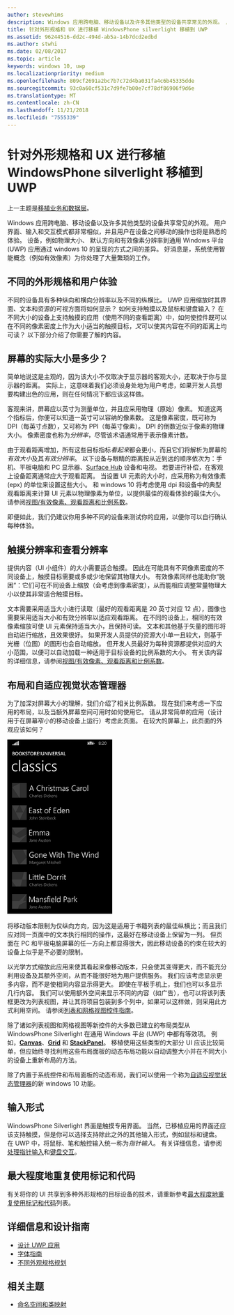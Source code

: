 ```yaml
---
author: stevewhims
description: Windows 应用跨电脑、移动设备以及许多其他类型的设备共享常见的外观。 用户界面、输入和交互模式都非常相似，并且用户在设备之间移动的操作也将是熟悉的体验。
title: 针对外形规格和 UX 进行移植 WindowsPhone silverlight 移植到 UWP
ms.assetid: 96244516-dd2c-494d-ab5a-14b7dcd2edbd
ms.author: stwhi
ms.date: 02/08/2017
ms.topic: article
keywords: windows 10, uwp
ms.localizationpriority: medium
ms.openlocfilehash: 809cf2691a2bc7b7c72d4ba031fa4c6b45335dde
ms.sourcegitcommit: 93c0a60cf531c7d9fe7b00e7cf78df86906f9d6e
ms.translationtype: MT
ms.contentlocale: zh-CN
ms.lasthandoff: 11/21/2018
ms.locfileid: "7555339"
---
```

#  <a name="porting-windowsphone-silverlight-to-uwp-for-form-factor-and-ux"></a>针对外形规格和 UX 进行移植 WindowsPhone silverlight 移植到 UWP


上一主题是[移植业务和数据层](wpsl-to-uwp-business-and-data.md)。

Windows 应用跨电脑、移动设备以及许多其他类型的设备共享常见的外观。 用户界面、输入和交互模式都非常相似，并且用户在设备之间移动的操作也将是熟悉的体验。 设备，例如物理大小、 默认方向和有效像素分辨率到通用 Windows 平台 (UWP) 应用通过 windows 10 的呈现的方式之间的差异。 好消息是，系统使用智能概念（例如有效像素）为你处理了大量繁琐的工作。

## <a name="different-form-factors-and-user-experience"></a>不同的外形规格和用户体验

不同的设备具有多种纵向和横向分辨率以及不同的纵横比。 UWP 应用缩放时其界面、文本和资源的可视方面将如何显示？ 如何支持触摸以及鼠标和键盘输入？ 在不同大小的设备上支持触摸的应用（使用不同的查看距离）中，如何使控件既可以在不同的像素密度上作为大小适当的触摸目标，*又*可以使其内容在不同的距离上均可读？ 以下部分介绍了你需要了解的内容。

## <a name="what-is-the-size-of-a-screen-really"></a>屏幕的实际大小是多少？

简单地说这是主观的，因为该大小不仅取决于显示器的客观大小，还取决于你与显示器的距离。 实际上，这意味着我们必须设身处地为用户考虑，如果开发人员想要构建出色的应用，则在任何情况下都应该这样做。

客观来讲，屏幕应以英寸为测量单位，并且应采用物理（原始）像素。 知道这两个指标后，你便可以知道一英寸可以容纳的像素数。 这是像素密度，既可称为 DPI（每英寸点数），又可称为 PPI（每英寸像素）。 DPI 的倒数近似于像素的物理大小。 像素密度也称为*分辨率*，尽管该术语通常用于表示像素计数。

由于观看距离增加，所有这些目标指标*看起来*都会更小，而且它们将解析为屏幕的*有效大小*及其*有效分辨率*。 以下设备与眼睛的距离按从近到远的顺序依次为：手机、平板电脑和 PC 显示器、[Surface Hub](http://www.microsoft.com/microsoft-surface-hub) 设备和电视。 若要进行补偿，在客观上设备距离通常应大于观看距离。 当设置 UI 元素的大小时，应采用称为有效像素 (epx) 的单位来设置这些大小。 和 windows 10 将考虑使用 dpi 和设备中的典型观看距离来计算 UI 元素以物理像素为单位，以提供最佳的观看体验的最佳大小。 请参阅[视图/有效像素、观看距离和比例系数](wpsl-to-uwp-porting-xaml-and-ui.md)。

即便如此，我们仍建议你用多种不同的设备来测试你的应用，以便你可以自行确认每种体验。

## <a name="touch-resolution-and-viewing-resolution"></a>触摸分辨率和查看分辨率

提供内容（UI 小组件）的大小需要适合触摸。 因此在可能具有不同像素密度的不同设备上，触摸目标需要或多或少地保留其物理大小。 有效像素同样也能助你“脱困”：它们可在不同设备上缩放（会考虑到像素密度），从而能相应调整常量物理大小以使其非常适合触摸目标。

文本需要采用适当大小进行读取（最好的观看距离是 20 英寸对应 12 点），图像也需要采用适当大小和有效分辨率以适应观看距离。 在不同的设备上，相同的有效像素缩放可使 UI 元素保持适当大小，且保持可读。 文本和其他基于矢量的图形将自动进行缩放，且效果很好。 如果开发人员提供的资源大小单一且较大，则基于光栅（位图）的图形也会自动缩放。 但开发人员最好为每种资源都提供对应的大小范围，以便可以自动加载一种适用于目标设备的比例系数的大小。 有关该内容的详细信息，请参阅[视图/有效像素、观看距离和比例系数](wpsl-to-uwp-porting-xaml-and-ui.md)。

## <a name="layout-and-adaptive-visual-state-manager"></a>布局和自适应视觉状态管理器

为了加深对屏幕大小的理解，我们介绍了相关比例系数。 现在我们来考虑一下应用的布局，以及当额外屏幕空间可用时如何使用它。 请从非常简单的应用（设计用于在屏幕窄小的移动设备上运行）考虑此页面。 在较大的屏幕上，此页面的外观应该如何？

![移植的 Windows Phone 应用商店应用](images/wpsl-to-uwp-case-studies/c01-04-uni-phone-app-ported.png)

将移动版本限制为仅纵向方向，因为这是适用于书籍列表的最佳纵横比；而且我们应对同一页面中的文本执行相同的操作，这最好在移动设备上保留为一列。 但页面在 PC 和平板电脑屏幕的任一方向上都显得很大，因此移动设备的约束在较大的设备上似乎是不必要的限制。

以光学方式缩放此应用来使其看起来像移动版本，只会使其变得更大，而不能充分利用设备及其额外空间，从而不能很好地为用户提供服务。 我们应该考虑显示更多内容，而不是使相同内容显示得更大。 即使在平板手机上，我们也可以多显示几行内容。 我们可以使用额外空间来显示不同的内容（如广告），也可以将该列表框更改为列表视图，并让其将项目包装到多个列中，如果可以这样做，则采用此方式利用空间。 请参阅[列表和网格视图控件指南](https://msdn.microsoft.com/library/windows/apps/mt186889)。

除了诸如列表视图和网格视图等新控件的大多数已建立的布局类型从 WindowsPhone Silverlight 在通用 Windows 平台 (UWP) 中都有等效项。 例如，[**Canvas**](https://msdn.microsoft.com/library/windows/apps/br209267)、[**Grid**](https://msdn.microsoft.com/library/windows/apps/br242704) 和 [**StackPanel**](https://msdn.microsoft.com/library/windows/apps/br209635)。 移植使用这些类型的大部分 UI 应该比较简单，但应始终寻找利用这些布局面板的动态布局功能以自动调整大小并在不同大小的设备上重新布局的方法。

除了内置于系统控件和布局面板的动态布局，我们可以使用一个称为[自适应视觉状态管理器](wpsl-to-uwp-porting-xaml-and-ui.md)的新 windows 10 功能。

## <a name="input-modalities"></a>输入形式

WindowsPhone Silverlight 界面是触摸专用界面。 当然，已移植应用的界面还应该支持触摸，但是你可以选择支持除此之外的其他输入形式，例如鼠标和键盘。 在 UWP 中，将鼠标、笔和触控输入统一称为*指针输入*。 有关详细信息，请参阅[处理指针输入](https://msdn.microsoft.com/library/windows/apps/mt404610)和[键盘交互](https://msdn.microsoft.com/library/windows/apps/mt185607)。

## <a name="maximizing-markup-and-code-re-use"></a>最大程度地重复使用标记和代码

有关将你的 UI 共享到多种外形规格的目标设备的技术，请重新参考[最大程度地重复使用标记和代码](wpsl-to-uwp-porting-to-a-uwp-project.md)列表。

## <a name="more-info-and-design-guidelines"></a>详细信息和设计指南

-   [设计 UWP 应用](http://dev.windows.com/design)
-   [字体指南](https://msdn.microsoft.com/library/windows/apps/hh700394)
-   [不同外观规格规划](https://msdn.microsoft.com/library/windows/apps/dn958435)

## <a name="related-topics"></a>相关主题

* [命名空间和类映射](wpsl-to-uwp-namespace-and-class-mappings.md)

